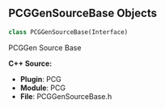 ## PCGGenSourceBase Objects

```python
class PCGGenSourceBase(Interface)
```

PCGGen Source Base

**C++ Source:**

- **Plugin**: PCG
- **Module**: PCG
- **File**: PCGGenSourceBase.h

<a id="unreal.PCGGetActorPropertySettings"></a>